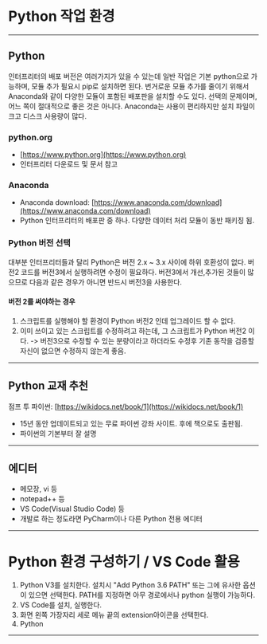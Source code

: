 # Python 작업 환경

---------------------

## Python

인터프리터의 배포 버전은 여러가지가 있을 수 있는데 일반 작업은 기본 python으로 가능하며, 모듈 추가 필요시 pip로 설치하면 된다. 번거로운 모듈 추가를 줄이기 위해서 Anaconda와 같이 다양한 모듈이 포함된 배포판을 설치할 수도 있다. 선택의 문제이며, 어느 쪽이 절대적으로 좋은 것은 아니다. 
Anaconda는 사용이 편리하지만 설치 파일이 크고 디스크 사용량이 많다.

### python.org
* [https://www.python.org](https://www.python.org)
* 인터프리터 다운로드 및 문서 참고

### Anaconda
* Anaconda download: [https://www.anaconda.com/download](https://www.anaconda.com/download)
* Python 인터프리터의 배포판 중 하나. 다양한 데이터 처리 모듈이 동반 패키징 됨.


### Python 버전 선택

대부분 인터프리터들과 달리 Python은 버전 2.x ~ 3.x 사이에 하위 호환성이 없다. 버전2 코드를 버전3에서 실행하려면 수정이 필요하다. 버전3에서 개선,추가된 것들이 많으므로 다음과 같은 경우가 아니면 반드시 버전3을 사용한다.

#### 버전 2를 써야하는 경우
1. 스크립트를 실행해야 할 환경이 Python 버전2 인데 업그레이드 할 수 없다.
2. 이미 쓰이고 있는 스크립트를 수정하려고 하는데, 그 스크립트가 Python 버전2 이다. -> 버전3으로 수정할 수 있는 분량이라고 하더라도 수정후 기존 동작을 검증할 자신이 없으면 수정하지 않는게 좋음.

---------------------

## Python 교재 추천

점프 투 파이썬: [https://wikidocs.net/book/1](https://wikidocs.net/book/1)
* 15년 동안 업데이트되고 있는 무료 파이썬 강좌 사이트. 후에 책으로도 출판됨.
* 파이썬의 기본부터 잘 설명

---------------------

## 에디터

* 메모장, vi 등
* notepad++ 등
* VS Code(Visual Studio Code) 등
* 개발로 하는 정도라면 PyCharm이나 다른 Python 전용 에디터

---------------------

# Python 환경 구성하기 / VS Code 활용

1. Python V3를 설치한다. 설치시 "Add Python 3.6 PATH" 또는 그에 유사한 옵션이 있으면 선택한다. PATH를 지정하면 아무 경로에서나 python 실행이 가능하다.
2. VS Code를 설치, 실행한다.
3. 화면 왼쪽 가장자리 세로 메뉴 끝의 extension아이콘을 선택한다. 
4. Python 


---------------------